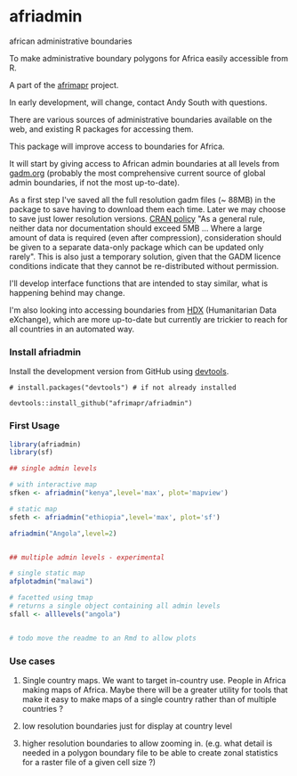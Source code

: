 # afriadmin
african administrative boundaries

To make administrative boundary polygons for Africa easily accessible from R.

A part of the [afrimapr](www.afrimapr.org) project.

In early development, will change, contact Andy South with questions.


There are various sources of administrative boundaries available on the web, and existing R packages for accessing them.

This package will improve access to boundaries for Africa.

It will start by giving access to African admin boundaries at all levels from [gadm.org](https://gadm.org/) (probably the most comprehensive current source of global admin boundaries, if not the most up-to-date).

As a first step I've saved all the full resolution gadm files (~ 88MB) in the package to save having to download them each time. Later we may choose to save just lower resolution versions. [CRAN policy](https://cran.r-project.org/web/packages/policies.html) "As a general rule, neither data nor documentation should exceed 5MB ... Where a large amount of data is required (even after compression), consideration should be given to a separate data-only package which can be updated only rarely".
This is also just a temporary solution, given that the GADM licence conditions indicate that they cannot be re-distributed without permission.

I'll develop interface functions that are intended to stay similar, what is happening behind may change. 

I'm also looking into accessing boundaries from [HDX](https://data.humdata.org/) (Humanitarian Data eXchange), which are more up-to-date but currently are trickier to reach for all countries in an automated way.


### Install afriadmin

Install the development version from GitHub using [devtools](https://github.com/hadley/devtools).

    # install.packages("devtools") # if not already installed
    
    devtools::install_github("afrimapr/afriadmin")


### First Usage

``` r
library(afriadmin)
library(sf)

## single admin levels

# with interactive map
sfken <- afriadmin("kenya",level='max', plot='mapview')

# static map
sfeth <- afriadmin("ethiopia",level='max', plot='sf')

afriadmin("Angola",level=2)


## multiple admin levels - experimental

# single static map
afplotadmin("malawi")

# facetted using tmap
# returns a single object containing all admin levels
sfall <- alllevels("angola")


# todo move the readme to an Rmd to allow plots

```

### Use cases

1. Single country maps.
We want to target in-country use. People in Africa making maps of Africa. Maybe there will be a greater utility for tools that make it easy to make maps of a single country rather than of multiple countries ? 

2. low resolution boundaries just for display at country level

3. higher resolution boundaries to allow zooming in. (e.g. what detail is needed in a polygon boundary file to be able to create zonal statistics for a raster file of a given cell size ?)


